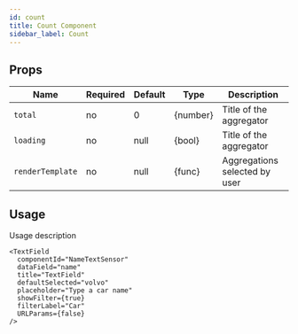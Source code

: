 ```yaml
---
id: count
title: Count Component
sidebar_label: Count
---
```


## Props

| Name                 | Required  | Default       | Type      | Description             |
| ---------------------|-----------|---------------| ----------|-------------|
| ``total``            | no        | 0             | {number}  | Title of the aggregator |
| ``loading``          | no        | null          | {bool}    | Title of the aggregator |
| ``renderTemplate``   | no        | null          | {func}    | Aggregations selected by user |


## Usage

Usage description 
```
<TextField
  componentId="NameTextSensor"
  dataField="name"
  title="TextField"
  defaultSelected="volvo"
  placeholder="Type a car name"
  showFilter={true}
  filterLabel="Car"
  URLParams={false}
/>
```

